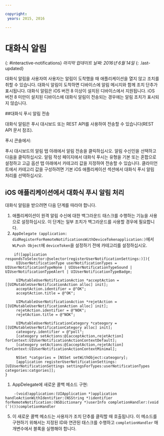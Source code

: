 ```yaml
---

copyright:
 years: 2015, 2016

---
```


# 대화식 알림
{: #interactive-notifications}
*마지막 업데이트 날짜: 2016년 6월 14일*
{: .last-updated}

대화식 알림을 사용자여 사용자는 알림이 도착했을 때 애플리케이션을 열지 않고 조치를 취할 수 있습니다. 대화식 알림이 도착하면 디바이스에 알림 메시지와 함께 조치 단추가 표시됩니다. 대화식 알림은 iOS 버전 8 이상이 설치된 디바이스에서
지원됩니다. iOS 버전 8 미만이 설치된 디바이스에 대화식 알림이 전송되는 경우에는 알림 조치가 표시되지 않습니다.  

##대화식 푸시 알림 전송


대화식 알림은 푸시 대시보드 또는 REST API를 사용하여 전송할 수 있습니다(REST API 문서 참조).

푸시 콘솔에서: 

푸시 대시보드의 알림 탭 아래에서 알림 전송을 클릭하십시오. 알림 수신인을 선택하고 다음을 클릭하십시오. 알림 작성 페이지에서 대화식 푸시는 유형을 기본 또는 혼합으로 설정하고 고급 옵션 탭 아래에서 카테고리 값을 지정하여 전송할 수 있습니다. 클라이언트에서 카테고리 값을 구성하려면 기본 iOS 애플리케이션 섹션에서 대화식 푸시 알림 처리를 선택하십시오. 

## iOS 애플리케이션에서 대화식 푸시 알림 처리

대화식 알림을 받으려면 다음 단계를 따라야 합니다. 

1. 애플리케이션이 원격 알림 수신에 대한 백그라운드 태스크를 수행하는 기능을 사용으로 설정하십시오. 이 단계는 일부 조치가 백그라운드를 사용할 경우에 필요합니다. 
1. `AppDelegate (application: didRegisterForRemoteNotificationsWithDeviceTokenapplication:)`에서 `WLPush Object`에 `deviceToken`을 설정하기 전에 카테고리를 설정하십시오. 

```
	if([application respondsToSelector:@selector(registerUserNotificationSettings:)]){
	 UIUserNotificationType userNotificationTypes = UIUserNotificationTypeNone | UIUserNotificationTypeSound | UIUserNotificationTypeAlert | UIUserNotificationTypeBadge;

	 UIMutableUserNotificationAction *acceptAction = [[UIMutableUserNotificationAction alloc] init];
	 acceptAction.identifier = @"OK";
	 acceptAction.title = @"OK";

	 UIMutableUserNotificationAction *rejetAction = [[UIMutableUserNotificationAction alloc] init];
	 rejetAction.identifier = @"NOK";
	 rejetAction.title = @"NOK";

	 UIMutableUserNotificationCategory *cateogory = [[UIMutableUserNotificationCategory alloc] init];
	 cateogory.identifier = @"poll";
	 [cateogory setActions:@[acceptAction,rejetAction] forContext:UIUserNotificationActionContextDefault];
	 [cateogory setActions:@[acceptAction,rejetAction] forContext:UIUserNotificationActionContextMinimal];

	 NSSet *catgories = [NSSet setWithObject:cateogory];
	 [application registerUserNotificationSettings:[UIUserNotificationSettings settingsForTypes:userNotificationTypes categories:catgories]];
}
```

1. AppDelegate에 새로운 콜백 메소드 구현:

```
	-(void)application:(UIApplication *)application handleActionWithIdentifier:(NSString *)identifier forRemoteNotification:(NSDictionary *)userInfo completionHandler:(void (ˆ)())completionHandler
``` 

5. 이 새로운 콜백 메소드는 사용자가 조치 단추를 클릭할 때 호출됩니다. 이 메소드를 구현하기 위해서는 지정된 ID와 연관된 태스크를 수행하고 `completionHandler` 매개변수에서 블록을 실행해야 합니다. 
